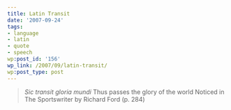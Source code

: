 ```yaml
---
title: Latin Transit
date: '2007-09-24'
tags:
- language
- latin
- quote
- speech
wp:post_id: '156'
wp_link: /2007/09/latin-transit/
wp:post_type: post
---
```


> _Sic transit gloria mundi_ Thus passes the glory of the world
Noticed in The Sportswriter by Richard Ford (p. 284)
